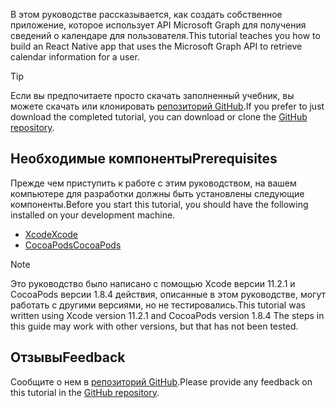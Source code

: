 <!-- markdownlint-disable MD002 MD041 -->

<span data-ttu-id="601aa-101">В этом руководстве рассказывается, как создать собственное приложение, которое использует API Microsoft Graph для получения сведений о календаре для пользователя.</span><span class="sxs-lookup"><span data-stu-id="601aa-101">This tutorial teaches you how to build an React Native app that uses the Microsoft Graph API to retrieve calendar information for a user.</span></span>

> [!TIP]
> <span data-ttu-id="601aa-102">Если вы предпочитаете просто скачать заполненный учебник, вы можете скачать или клонировать [репозиторий GitHub](https://github.com/microsoftgraph/msgraph-training-ios-swift).</span><span class="sxs-lookup"><span data-stu-id="601aa-102">If you prefer to just download the completed tutorial, you can download or clone the [GitHub repository](https://github.com/microsoftgraph/msgraph-training-ios-swift).</span></span>

## <a name="prerequisites"></a><span data-ttu-id="601aa-103">Необходимые компоненты</span><span class="sxs-lookup"><span data-stu-id="601aa-103">Prerequisites</span></span>

<span data-ttu-id="601aa-104">Прежде чем приступить к работе с этим руководством, на вашем компьютере для разработки должны быть установлены следующие компоненты.</span><span class="sxs-lookup"><span data-stu-id="601aa-104">Before you start this tutorial, you should have the following installed on your development machine.</span></span>

- [<span data-ttu-id="601aa-105">Xcode</span><span class="sxs-lookup"><span data-stu-id="601aa-105">Xcode</span></span>](https://developer.apple.com/xcode/)
- [<span data-ttu-id="601aa-106">CocoaPods</span><span class="sxs-lookup"><span data-stu-id="601aa-106">CocoaPods</span></span>](https://cocoapods.org)

> [!NOTE]
> <span data-ttu-id="601aa-107">Это руководство было написано с помощью Xcode версии 11.2.1 и CocoaPods версии 1.8.4 действия, описанные в этом руководстве, могут работать с другими версиями, но не тестировались.</span><span class="sxs-lookup"><span data-stu-id="601aa-107">This tutorial was written using Xcode version 11.2.1 and CocoaPods version 1.8.4 The steps in this guide may work with other versions, but that has not been tested.</span></span>

## <a name="feedback"></a><span data-ttu-id="601aa-108">Отзывы</span><span class="sxs-lookup"><span data-stu-id="601aa-108">Feedback</span></span>

<span data-ttu-id="601aa-109">Сообщите о нем в [репозиторий GitHub](https://github.com/microsoftgraph/msgraph-training-ios-swift).</span><span class="sxs-lookup"><span data-stu-id="601aa-109">Please provide any feedback on this tutorial in the [GitHub repository](https://github.com/microsoftgraph/msgraph-training-ios-swift).</span></span>
